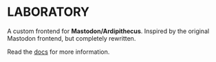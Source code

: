 #  LABORATORY  #

A custom frontend for **Mastodon/Ardipithecus**.
Inspired by the original Mastodon frontend, but completely rewritten.

Read the [docs](docs) for more information.
